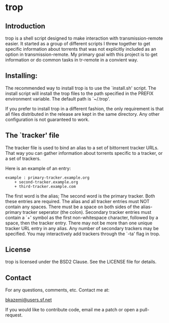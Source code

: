 # trop
## Introduction

trop is a shell script designed to make interaction with
transmission-remote easier. It started as a group of different
scripts I threw together to get specific information about
torrents that was not explicitly included as an option in
transmission-remote. My primary goal with this project is to
get information or do common tasks in tr-remote in a convient
way.

## Installing:

The recommended way to install trop is to use the \`install.sh'
script. The install script will install the trop files to the
path specified in the PREFIX environment variable. The default
path is \`~/.trop'.

If you prefer to install trop in a different
fashion, the only requirement is that all files distributed in
the release are kept in the same directory. Any other configuration
is not guaranteed to work.

## The `tracker' file

The tracker file is used to bind an alias to a set of bittorrent tracker
URLs. That way you can gather information about torrents specific to a tracker, or a
set of trackers.

Here is an example of an entry:
```
example : primary-tracker.example.org
	+ second-tracker.example.org
	+ third-tracker.example.com
```
The first word is the alias; The second word is the primary tracker. Both these entries
are required. The alias and all tracker entries must NOT contain any spaces. There must
be a space on both sides of the alias-primary tracker seperator (the colon).
Secondary tracker entries must contain a \`+' symbol as the first non-whitespace character,
followed by a space, then the tracker entry. There may not be more than one unique tracker URL entry
in any alias. Any number of secondary trackers may be specified. You may interactively add trackers
through the \`-ta' flag in trop.

## License

trop is licensed under the BSD2 Clause. See the LICENSE file for details.

## Contact

For any questions, comments, etc. Contact me at:

bkazemi@users.sf.net

If you would like to contribute code, email me a patch or open a pull-request.
